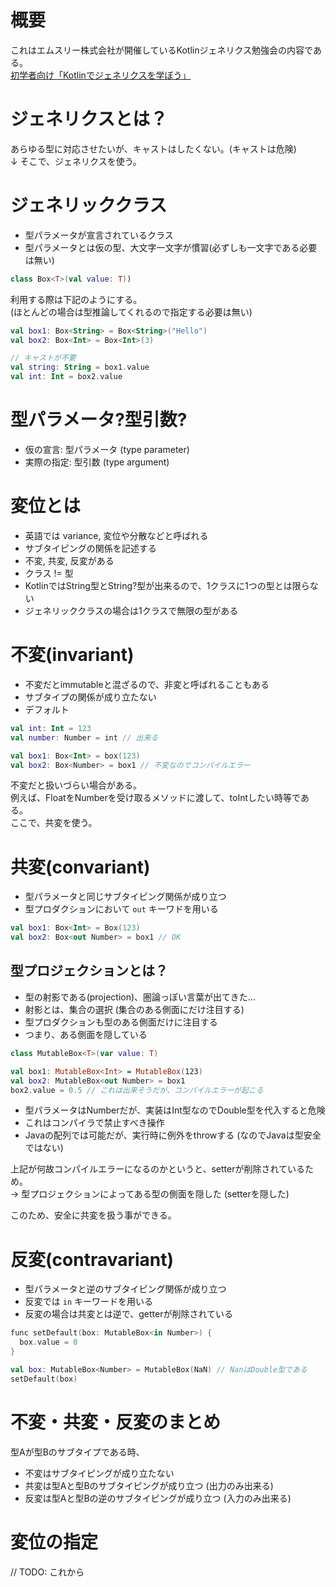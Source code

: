 # 概要

これはエムスリー株式会社が開催しているKotlinジェネリクス勉強会の内容である。  
[初学者向け「Kotlinでジェネリクスを学ぼう」](https://connpass.com/event/78536/)

# ジェネリクスとは？

あらゆる型に対応させたいが、キャストはしたくない。(キャストは危険)  
↓
そこで、ジェネリクスを使う。

# ジェネリッククラス

- 型パラメータが宣言されているクラス
- 型パラメータとは仮の型、大文字一文字が慣習(必ずしも一文字である必要は無い)

```kt
class Box<T>(val value: T))
```

利用する際は下記のようにする。  
(ほとんどの場合は型推論してくれるので指定する必要は無い)

```kt
val box1: Box<String> = Box<String>("Hello")
val box2: Box<Int> = Box<Int>(3)

// キャストが不要
val string: String = box1.value
val int: Int = box2.value
```

# 型パラメータ?型引数?

- 仮の宣言: 型パラメータ (type parameter)
- 実際の指定: 型引数 (type argument)

# 変位とは

- 英語では variance, 変位や分散などと呼ばれる
- サブタイピングの関係を記述する
- 不変, 共変, 反変がある
- クラス != 型
- KotlinではString型とString?型が出来るので、1クラスに1つの型とは限らない
- ジェネリッククラスの場合は1クラスで無限の型がある

# 不変(invariant)

- 不変だとimmutableと混ざるので、非変と呼ばれることもある
- サブタイプの関係が成り立たない
- デフォルト

```kt
val int: Int = 123
val number: Number = int // 出来る

val box1: Box<Int> = box(123)
val box2: Box<Number> = box1 // 不変なのでコンパイルエラー
```

不変だと扱いづらい場合がある。  
例えば、FloatをNumberを受け取るメソッドに渡して、toIntしたい時等である。  
ここで、共変を使う。

# 共変(convariant)

- 型パラメータと同じサブタイピング関係が成り立つ
- 型プロダクションにおいて `out` キーワドを用いる

```kt
val box1: Box<Int> = Box(123)
val box2: Box<out Number> = box1 // OK
```

## 型プロジェクションとは？

- 型の射影である(projection)、圏論っぽい言葉が出てきた...
- 射影とは、集合の選択 (集合のある側面にだけ注目する)
- 型プロダクションも型のある側面だけに注目する
- つまり、ある側面を隠している


```kt
class MutableBox<T>(var value: T)

val box1: MutableBox<Int> = MutableBox(123)
val box2: MutableBox<out Number> = box1
box2.value = 0.5 // これは出来そうだが、コンパイルエラーが起こる
```

- 型パラメータはNumberだが、実装はInt型なのでDouble型を代入すると危険
- これはコンパイラで禁止すべき操作
- Javaの配列では可能だが、実行時に例外をthrowする (なのでJavaは型安全ではない)

上記が何故コンパイルエラーになるのかというと、setterが削除されているため。  
  -> 型プロジェクションによってある型の側面を隠した (setterを隠した)

このため、安全に共変を扱う事ができる。

# 反変(contravariant)

- 型パラメータと逆のサブタイピング関係が成り立つ
- 反変では `in` キーワードを用いる
- 反変の場合は共変とは逆で、getterが削除されている

```kt
func setDefault(box: MutableBox<in Number>) {
  box.value = 0
}

val box: MutableBox<Number> = MutableBox(NaN) // NanはDouble型である
setDefault(box)
```

# 不変・共変・反変のまとめ

型Aが型Bのサブタイプである時、

- 不変はサブタイピングが成り立たない
- 共変は型Aと型Bのサブタイピングが成り立つ (出力のみ出来る)
- 反変は型Aと型Bの逆のサブタイピングが成り立つ (入力のみ出来る)

# 変位の指定

// TODO: これから





















